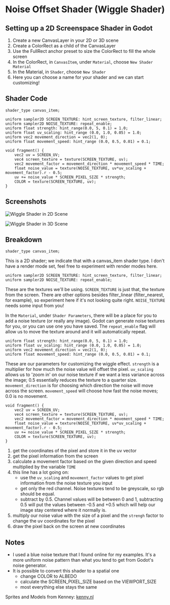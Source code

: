 # Noise Offset Shader (Wiggle Shader)

## Setting up a 2D Screenspace Shader in Godot

1. Create a new CanvasLayer in your 2D or 3D scene
2. Create a ColorRect as a child of the CanvasLayer
3. Use the FullRect anchor preset to size the ColorRect to fill the whole screen
4. In the ColorRect, in `CanvasItem`, under `Material`, choose `New Shader Material`
5. In the Material, in `Shader`, choose `New Shader`
6. Here you can choose a name for your shader and we can start customizing!

## Shader Code

```
shader_type canvas_item;

uniform sampler2D SCREEN_TEXTURE: hint_screen_texture, filter_linear;
uniform sampler2D NOISE_TEXTURE: repeat_enable;
uniform float strength: hint_range(0.0, 5, 0.1) = 1.0;
uniform float uv_scaling: hint_range (0.0, 1.0, 0.05) = 1.0;
uniform vec2 movement_direction = vec2(1, 0);
uniform float movement_speed: hint_range (0.0, 0.5, 0.01) = 0.1;

void fragment() {
	vec2 uv = SCREEN_UV;
	vec4 screen_texture = texture(SCREEN_TEXTURE, uv);
	vec2 movement_factor = movement_direction * movement_speed * TIME;
	float noise_value = texture(NOISE_TEXTURE, uv*uv_scaling + movement_factor).r - 0.5;
	uv += noise_value * SCREEN_PIXEL_SIZE * strength;
	COLOR = texture(SCREEN_TEXTURE, uv);
}
```

## Screenshots

![Wiggle Shader in 2D Scene](../screenshots/011_wiggle_shader_demo_2.gif)

![Wiggle Shader in 3D Scene](../screenshots/012_wiggle_shader_demo_4.gif)

## Breakdown

```
shader_type canvas_item;
```

This is a 2D shader; we indicate that with a canvas_item shader type. I don't have a render mode set, feel free to experiment with render modes here.

```
uniform sampler2D SCREEN_TEXTURE: hint_screen_texture, filter_linear;
uniform sampler2D NOISE_TEXTURE: repeat_enable;
```

These are the textures we'll be using. `SCREEN_TEXTURE` is just that, the texture from the screen. There are other options besides filter_linear (filter_nearest, for example), so experiment here if it's not looking quite right. `NOISE_TEXTURE` needs some input from you!

In the `Material`, under `Shader Parameters`, there will be a place for you to add a noise texture (or really any image). Godot can generate noise textures for you, or you can use one you have saved. The `repeat_enable` flag will allow us to move the texture around and it will automatically repeat.

```
uniform float strength: hint_range(0.0, 5, 0.1) = 1.0;
uniform float uv_scaling: hint_range (0.0, 1.0, 0.05) = 1.0;
uniform vec2 movement_direction = vec2(1, 0);
uniform float movement_speed: hint_range (0.0, 0.5, 0.01) = 0.1;
```

These are our parameters for customizing the wiggle effect. `strength` is a multiplier for how much the noise value will offset the pixel. `uv_scaling` allows us to 'zoom in' on our noise texture if we want a less variance across the image; 0.5 essentially reduces the texture to a quarter size. `movement_direction` is for choosing which direction the noise will move across the screen. `movement_speed` will choose how fast the noise moves; 0.0 is no movement.

```
void fragment() {
	vec2 uv = SCREEN_UV;
	vec4 screen_texture = texture(SCREEN_TEXTURE, uv);
	vec2 movement_factor = movement_direction * movement_speed * TIME;
	float noise_value = texture(NOISE_TEXTURE, uv*uv_scaling + movement_factor).r - 0.5;
	uv += noise_value * SCREEN_PIXEL_SIZE * strength;
	COLOR = texture(SCREEN_TEXTURE, uv);
}
```

1. get the coordinates of the pixel and store it in the uv vector
2. get the pixel information from the screen
3. calculate a movement factor based on the given direction and speed multiplied by the variable `TIME`
4. this line has a lot going on:
   - use the `uv_scaling` and `movement_factor` values to get pixel information from the noise texture you input
   - get only the red channel. Noise textures tend to be greyscale, so rgb should be equal.
   - subtract by 0.5. Channel values will be between 0 and 1, subtracting 0.5 will put the values between -0.5 and +0.5 which will help our image stay centered where it normally is.
5. multiply our noise value with the size of a pixel and the `strengh` factor to change the uv coordinates for the pixel
6. draw the pixel back on the screen at new coordinates

## Notes

- I used a blue noise texture that I found online for my examples. It's a more uniform noise pattern than what you tend to get from Godot's noise generator.
- It is possible to convert this shader to a spatial one
  - change COLOR to ALBEDO
  - calculate the SCREEN_PIXEL_SIZE based on the VIEWPORT_SIZE
  - most everything else stays the same

Sprites and Models from Kenney: [kenny.nl](kenney.nl)
